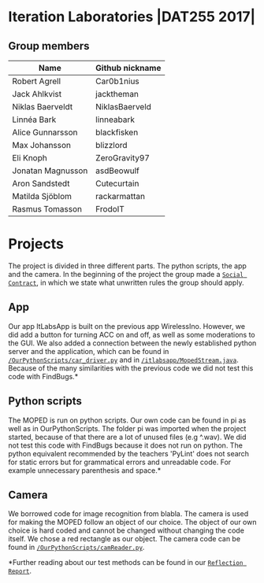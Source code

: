 # Iteration Laboratories |DAT255 2017|

## Group members

| Name               |  Github nickname   |
|--------------------|--------------------|
| Robert Agrell      |  Car0b1nius        |
| Jack Ahlkvist      |  jacktheman        |
| Niklas Baerveldt   |  NiklasBaerveld    |
| Linnéa Bark        |  linneabark        |
| Alice Gunnarsson   |  blackfisken       |
| Max Johansson      |  blizzlord         |
| Eli Knoph          |  ZeroGravity97     |
| Jonatan Magnusson  |  asdBeowulf        |
| Aron Sandstedt     |  Cutecurtain       |
| Matilda Sjöblom    |  rackarmattan      |
| Rasmus Tomasson    |  FrodoIT           |

# Projects
The project is divided in three different parts. The python scripts, the app and the camera.
In the beginning of the project the group made a  [`Social Contract`](/Social_Contract.pdf), in which we state what unwritten rules the group should apply.

## App
Our app ItLabsApp is built on the previous app WirelessIno. However, we did add a button for turning ACC on and off, as well as some moderations to the GUI. We also added a connection between the newly established python server and the application, which can be found in [`/OurPythonScripts/car_driver.py`](/OurPythonScripts/car_driver.py) and in  [`/itlabsapp/MopedStream.java`](/app/WirelessIno/app/src/main/java/itlabsapp/MopedStream.java). Because of the many similarities with the previous code we did not test this code with FindBugs.*

## Python scripts
The MOPED is run on python scripts. Our own code can be found in pi as well as in OurPythonScripts. The folder pi was imported when the project started, because of that there are a lot of unused files (e.g ^.wav). We did not test this code with FindBugs because it does not run on python. The python equivalent recommended by the teachers 'PyLint' does not search for static errors but for grammatical errors and unreadable code. For example unnecessary parenthesis and space.*

## Camera
We borrowed code for image recognition from blabla. The camera is used for making the MOPED follow an object of our choice. The object of our own choice is hard coded and cannot be changed without changing the code itself. We chose a red rectangle as our object. The camera code can be found in [`/OurPythonScripts/camReader.py`](/OurPythonScripts/camReader.py).

*Further reading about our test methods can be found in our [`Reflection Report`](/ITLabs(1)).
